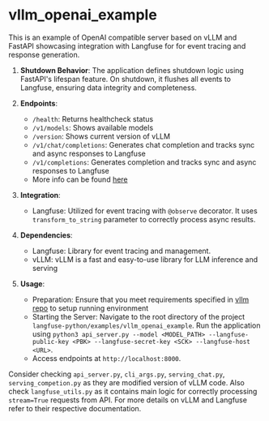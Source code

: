 # vllm_openai_example

This is an example of OpenAI compatible server based on vLLM and FastAPI showcasing integration with Langfuse for for event tracing and response generation.

1. **Shutdown Behavior**: The application defines shutdown logic using FastAPI's lifespan feature. On shutdown, it flushes all events to Langfuse, ensuring data integrity and completeness.

2. **Endpoints**:
   - `/health`: Returns healthcheck status
   - `/v1/models`: Shows available models
   - `/version`: Shows current version of vLLM
   - `/v1/chat/completions`: Generates chat completion and tracks sync and async responses to Langfuse
   - `/v1/completions`: Generates completion and tracks sync and async responses to Langfuse
   - More info can be found [here](https://github.com/vllm-project/vllm/tree/main/vllm/entrypoints/openai)

3. **Integration**:
   - Langfuse: Utilized for event tracing with `@observe` decorator. It uses `transform_to_string` parameter to correctly process async results.

4. **Dependencies**:
   - Langfuse: Library for event tracing and management.
   - vLLM: vLLM is a fast and easy-to-use library for LLM inference and serving

5. **Usage**:
   - Preparation: Ensure that you meet requirements specified in [vllm repo](https://github.com/vllm-project/vllm) to setup running environment
   - Starting the Server: Navigate to the root directory of the project `langfuse-python/examples/vllm_openai_example`. Run the application using `python3 api_server.py --model <MODEL_PATH> --langfuse-public-key <PBK> --langfuse-secret-key <SCK> --langfuse-host <URL>`.
   - Access endpoints at `http://localhost:8000`.

Consider checking `api_server.py`, `cli_args.py`, `serving_chat.py`, `serving_competion.py` as they are modified version of vLLM code.
Also check `langfuse_utils.py` as it contains main logic for correctly processing `stream=True` requests from API.
For more details on vLLM and Langfuse refer to their respective documentation.
